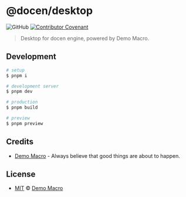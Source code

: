 # @docen/desktop

![GitHub](https://img.shields.io/github/license/DemoMacro/docen)
[![Contributor Covenant](https://img.shields.io/badge/Contributor%20Covenant-2.1-4baaaa.svg)](https://www.contributor-covenant.org/version/2/1/code_of_conduct/)

> Desktop for docen engine, powered by Demo Macro.

## Development

```bash
# setup
$ pnpm i

# development server
$ pnpm dev

# production
$ pnpm build

# preview
$ pnpm preview
```

## Credits

- [Demo Macro](https://github.com/DemoMacro) - Always believe that good things are about to happen.

## License

- [MIT](LICENSE) &copy; [Demo Macro](https://imst.xyz/)
